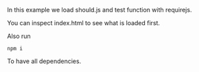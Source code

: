 In this example we load should.js and test function with requirejs.

You can inspect index.html to see what is loaded first.

Also run 
```
npm i
```
To have all dependencies.